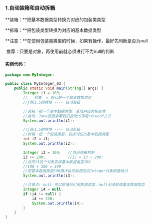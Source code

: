 ### 1.自动装箱和自动拆箱

**装箱：**把基本数据类型转换为对应的包装类类型

**拆箱：**把包装类型转换为对应的基本数据类型

**注意：**在使用包装类类型的时候，如果有操作，最好先判断是否为null

​			推荐：只要是对象，再使用前就必须进行不为null的判断

#### 实例代码：

```java
package com.MyInteger;

public class MyInteger_03 {
    public static void main(String[] args) {
        Integer i1 = 100;
        //   对象  = 默认是一个基本数据类型
        //jdk1.5的特性 ---- 自动装箱

        //装箱：把一个基本数据类型，变成对应的包装类
        //自动：Java底层会帮我们自动的调用valueof方法
        System.out.println(i1);

        //jdk1.5的特性 ---- 自动拆箱
        //拆箱：把一个包装类型，变成对应的基本数据类型
        int i2 = i1;
        System.out.println(i2);

        Integer i3 = 100;   //自动装箱机制
        i3 += 200;          //i3 = i3 + 200;
        //会把i3这个对象变成基本数据类型100
        //100 + 200 = 300
        //把基本数据类型300再次自动装箱变成Integer对象赋值给i3
        System.out.println(i3);

        //注意点: null 可以赋值给引用数据类型，null无法转成基本数据类型
        Integer i4 = null;
        if (i4 != null) {
            i4 += 200;
            System.out.println(i4);
        }
    }
}
```